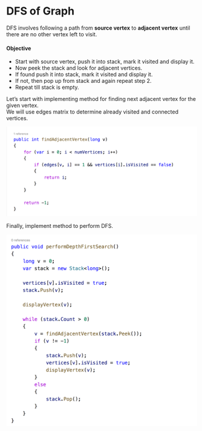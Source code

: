 # DFS of Graph

DFS involves following a path from **source vertex** to **adjacent vertex** until there are no other vertex left to visit.

#### Objective

* Start with source vertex, push it into stack, mark it visited and display it.
* Now peek the stack and look for adjacent vertices.
* If found push it into stack, mark it visited and display it.
* If not, then pop up from stack and again repeat step 2.
* Repeat till stack is empty.

Let’s start with implementing method for finding next adjacent vertex for the given vertex.  
We will use edges matrix to determine already visited and connected vertices.

![](../.gitbook/assets/screen-shot-2018-07-07-at-8.58.38-pm.png)

Finally, implement method to perform DFS.

![](../.gitbook/assets/screen-shot-2017-05-14-at-3.31.00-pm.png)

